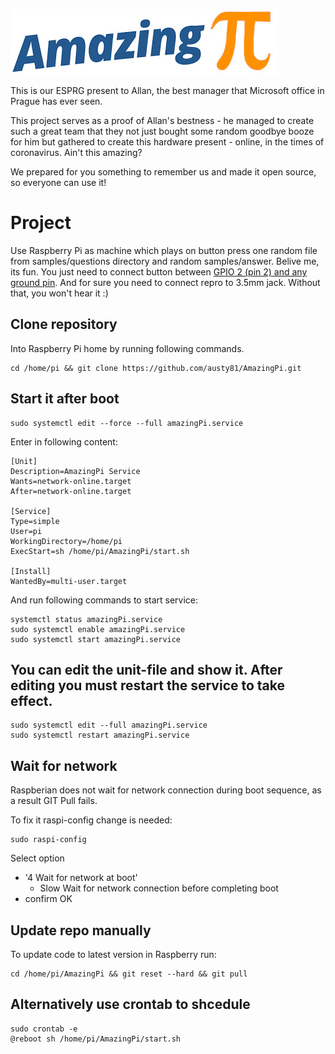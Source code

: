 ![AmazingPi](logo.jpg?raw=true "AmazingPi")

This is our ESPRG present to Allan, the best manager that Microsoft office in Prague has ever seen.

This project serves as a proof of Allan's bestness - he managed to create such a great team that they not just bought some random goodbye booze for him but gathered to create this hardware present - online, in the times of coronavirus. Ain't this amazing?

We prepared for you something to remember us and made it open source, so everyone can use it!

# Project 
Use Raspberry Pi as machine which plays on button press one random file from samples/questions directory and random samples/answer. Belive me, its fun.
You just need to connect button between [GPIO 2 (pin 2) and any ground pin](https://www.raspberrypi.org/documentation/usage/gpio/).
And for sure you need to connect repro to 3.5mm jack. Without that, you won't hear it :)

## Clone repository
Into Raspberry Pi home by running following commands.
```
cd /home/pi && git clone https://github.com/austy81/AmazingPi.git
```

## Start it after boot
```
sudo systemctl edit --force --full amazingPi.service
```

Enter in following content:

```
[Unit]
Description=AmazingPi Service
Wants=network-online.target
After=network-online.target

[Service]
Type=simple
User=pi
WorkingDirectory=/home/pi
ExecStart=sh /home/pi/AmazingPi/start.sh

[Install]
WantedBy=multi-user.target
```

And run following commands to start service:

```
systemctl status amazingPi.service
sudo systemctl enable amazingPi.service
sudo systemctl start amazingPi.service
```

## You can edit the unit-file and show it. After editing you must restart the service to take effect.
```
sudo systemctl edit --full amazingPi.service
sudo systemctl restart amazingPi.service
```

## Wait for network
Raspberian does not wait for network connection during boot sequence, as a result GIT Pull fails.

To fix it raspi-config change is needed:
```
sudo raspi-config
```
Select option
- '4 Wait for network at boot'
    - Slow Wait for network connection before completing boot
- confirm OK

## Update repo manually
To update code to latest version in Raspberry run:
```
cd /home/pi/AmazingPi && git reset --hard && git pull
```

## Alternatively use crontab to shcedule
```
sudo crontab -e
@reboot sh /home/pi/AmazingPi/start.sh
```
